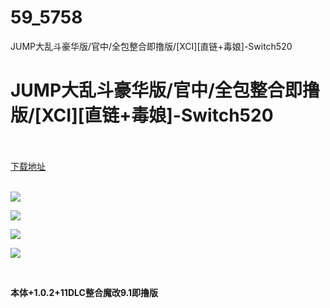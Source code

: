 # 59_5758
JUMP大乱斗豪华版/官中/全包整合即撸版/[XCI][直链+毒娘]-Switch520
# JUMP大乱斗豪华版/官中/全包整合即撸版/[XCI][直链+毒娘]-Switch520
 <br/></br>
[下载地址](https://www.switch520.cc/article/5758 "下载地址")
<br/></br>

<p><img src="https://www.switch520.cc/muke_img/upload_art_editor_20210102-1_801a57e837446380050a277d30e922ff.jpg"></p>
<p><img src="https://www.switch520.cc/muke_img/upload_art_editor_20210102-1_cb7d8270c45777e15eadd10d5d48c57a.jpg"></p>
<p><img src="https://www.switch520.cc/muke_img/upload_art_editor_20210102-1_e0261934d41635f2158d9b1121a054ff.jpg"></p>
<p><img src="https://www.switch520.cc/muke_img/upload_art_editor_20210102-1_6f267d62db032f1b4c4c1a97a0bac221.jpg"></p>
<p>&nbsp;</p>
<p><strong>本体+1.0.2+11DLC整合魔改9.1即撸版</strong></p>
